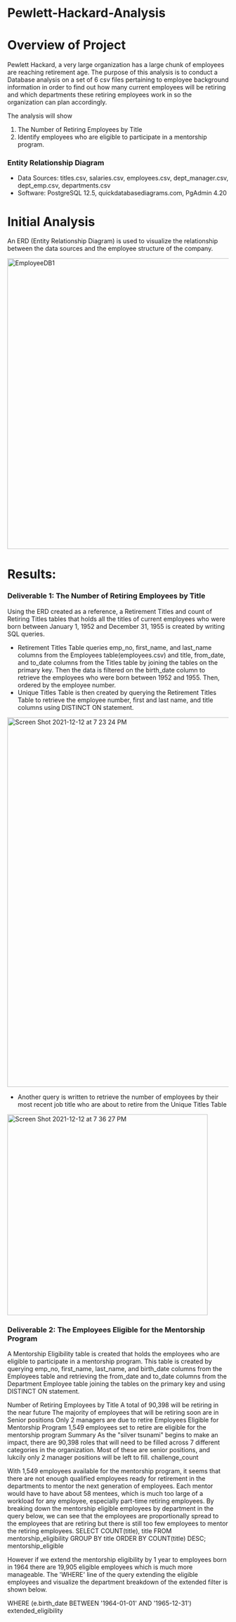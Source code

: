 # Pewlett-Hackard-Analysis

# Overview of Project

Pewlett Hackard, a very large organization has a large chunk of employees are reaching retirement age. The purpose of this analysis is to conduct a Database analysis on a set of 6 csv files pertaining to employee background information in order to find out how many current employees will be retiring and which departments these retiring employees work in so the organization can plan accordingly. 

The analysis will show 
1. The Number of Retiring Employees by Title
2. Identify employees who are eligible to participate in a mentorship program.

### Entity Relationship Diagram
* Data Sources: titles.csv, salaries.csv, employees.csv, dept_manager.csv, dept_emp.csv, departments.csv
* Software: PostgreSQL 12.5, quickdatabasediagrams.com, PgAdmin 4.20

# Initial Analysis
An ERD (Entity Relationship Diagram) is used to visualize the relationship between the data sources and the employee structure of the company. 

<img width="660" alt="EmployeeDB1" src="https://user-images.githubusercontent.com/75961057/145745495-4297741e-f7f8-4b18-a830-d0d87edc3266.png">

# Results: 

 ### Deliverable 1: The Number of Retiring Employees by Title 
 Using the ERD created as a reference, a Retirement Titles and count of Retiring Titles tables that holds all the titles of current employees who were born between January 1, 1952 and December 31, 1955 is created by writing SQL queries. 
 
 * Retirement Titles Table queries emp_no, first_name, and last_name columns from the Employees table(employees.csv) and title, from_date, and to_date columns from the Titles table by joining the tables on the primary key. Then the data is filtered on the birth_date column to retrieve the employees who were born between 1952 and 1955. Then, ordered by the employee number.
 * Unique Titles Table is then created by querying the Retirement Titles Table to retrieve the employee number, first and last name, and title columns using DISTINCT ON statement. 
 
 <img width="839" alt="Screen Shot 2021-12-12 at 7 23 24 PM" src="https://user-images.githubusercontent.com/75961057/145747509-9880317d-29db-480f-b68a-7cba30f90d42.png">
 
* Another query is written to retrieve the number of employees by their most recent job title who are about to retire from the Unique Titles Table

<img width="456" alt="Screen Shot 2021-12-12 at 7 36 27 PM" src="https://user-images.githubusercontent.com/75961057/145748552-74a71ba1-a744-4565-8672-0cdb4ca66f89.png">

### Deliverable 2: The Employees Eligible for the Mentorship Program
A Mentorship Eligibility table is created that holds the employees who are eligible to participate in a mentorship program. This table is created by querying emp_no, first_name, last_name, and birth_date columns from the Employees table and retrieving the from_date and to_date columns from the Department Employee table joining the tables on the primary key and using DISTINCT ON statement. 



Number of Retiring Employees by Title
A total of 90,398 will be retiring in the near future
The majority of employees that will be retiring soon are in Senior positions
Only 2 managers are due to retire
Employees Eligible for Mentorship Program
1,549 employees set to retire are eligible for the mentorship program
Summary
As the "silver tsunami" begins to make an impact, there are 90,398 roles that will need to be filled across 7 different categories in the organization. Most of these are senior positions, and lukcily only 2 manager positions will be left to fill.
challenge_count

With 1,549 employees available for the mentorship program, it seems that there are not enough qualified employees ready for retirement in the departments to mentor the next generation of employees. Each mentor would have to have about 58 mentees, which is much too large of a workload for any employee, especially part-time retiring employees. By breaking down the mentorship eligible employees by department in the query below, we can see that the employees are proportionally spread to the employees that are retiring but there is still too few employees to mentor the retiring employees.
SELECT COUNT(title), title
FROM mentorship_eligibility
GROUP BY title
ORDER BY COUNT(title) DESC;
mentorship_eligible

However if we extend the mentorship eligibility by 1 year to employees born in 1964 there are 19,905 eligible employees which is much more manageable. The 'WHERE' line of the query extending the eligible employees and visualize the department breakdown of the extended filter is shown below.

WHERE (e.birth_date BETWEEN '1964-01-01' AND '1965-12-31')
extended_eligibility
